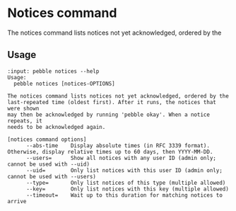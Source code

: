 # Notices command

The notices command lists notices not yet acknowledged, ordered by the

## Usage

<!-- START AUTOMATED OUTPUT -->
```{terminal}
:input: pebble notices --help
Usage:
  pebble notices [notices-OPTIONS]

The notices command lists notices not yet acknowledged, ordered by the
last-repeated time (oldest first). After it runs, the notices that were shown
may then be acknowledged by running 'pebble okay'. When a notice repeats, it
needs to be acknowledged again.

[notices command options]
      --abs-time    Display absolute times (in RFC 3339 format). Otherwise, display relative times up to 60 days, then YYYY-MM-DD.
      --users=      Show all notices with any user ID (admin only; cannot be used with --uid)
      --uid=        Only list notices with this user ID (admin only; cannot be used with --users)
      --type=       Only list notices of this type (multiple allowed)
      --key=        Only list notices with this key (multiple allowed)
      --timeout=    Wait up to this duration for matching notices to arrive
```
<!-- END AUTOMATED OUTPUT -->
